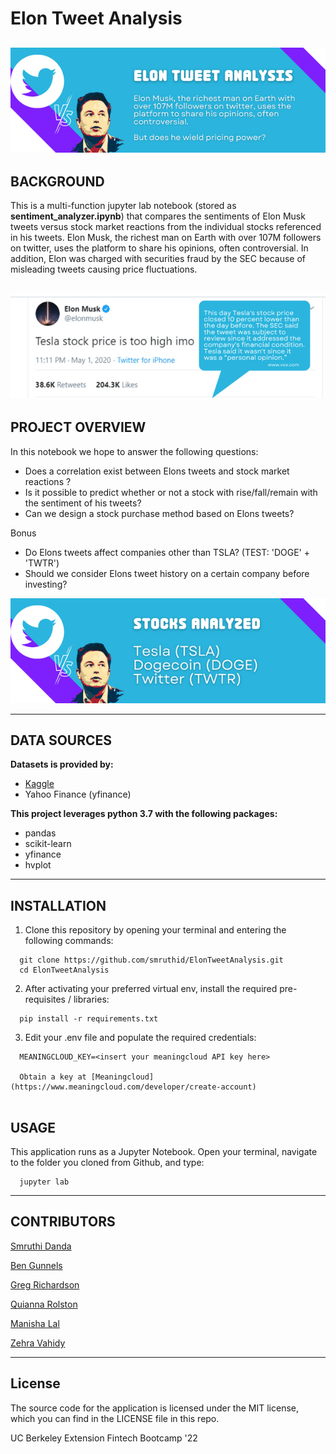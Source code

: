 # Elon Tweet Analysis
![banner with twitter and elon graphic, title of notebook and description of notebook ](images/1.png)
---

## BACKGROUND

This is a multi-function jupyter lab notebook (stored as **sentiment_analyzer.ipynb**) that compares the sentiments of Elon Musk tweets versus stock market reactions from the individual stocks referenced in his tweets. Elon Musk, the richest man on Earth with over 107M followers on twitter, uses the platform to share his opinions, often controversial. In addition, Elon was charged with securities fraud by the SEC because of misleading tweets causing price fluctuations.

![graphic of musk tweet and reaction ](images/3.png)
---

## PROJECT OVERVIEW

In this notebook we hope to answer the following questions:

* Does a correlation exist between Elons tweets and stock market reactions ?
* Is it possible to predict whether or not a stock with rise/fall/remain with the sentiment of his tweets? 
* Can we design a stock purchase method based on Elons tweets?

Bonus

* Do Elons tweets affect companies other than TSLA? (TEST: 'DOGE' + 'TWTR')
* Should we consider Elons tweet history on a certain company before investing?

![banner with twitter and elon graphic, title of notebook and description of notebook ](images/2.png)

---

## DATA SOURCES

**Datasets is provided by:**
* [Kaggle](https://www.kaggle.com/datasets/andradaolteanu/all-elon-musks-tweets)
* Yahoo Finance (yfinance)

**This project leverages python 3.7 with the following packages:**
* pandas
* scikit-learn
* yfinance
* hvplot


---

## INSTALLATION

1. Clone this repository by opening your terminal and entering the following commands:

```
  git clone https://github.com/smruthid/ElonTweetAnalysis.git
  cd ElonTweetAnalysis
```

2. After activating your preferred virtual env, install the required pre-requisites / libraries:

```
  pip install -r requirements.txt
```

3. Edit your .env file and populate the required credentials:

```
  MEANINGCLOUD_KEY=<insert your meaningcloud API key here>
  
  Obtain a key at [Meaningcloud](https://www.meaningcloud.com/developer/create-account)
  
```

## USAGE

This application runs as a Jupyter Notebook. Open your terminal, navigate to the folder you cloned from Github, and type:

```
  jupyter lab
```

---

## CONTRIBUTORS

[Smruthi Danda](https://github.com/smruthid)

[Ben Gunnels](https://github.com/miltiades-the-general)

[Greg Richardson](https://github.com/jgrichardson)

[Quianna Rolston](https://github.com/qrolston)

[Manisha Lal](https://github.com/ind-2004Manishalal)

[Zehra Vahidy](https://github.com/Zvahidy)



---

## License

The source code for the application is licensed under the MIT license, which you can find in the LICENSE file in this repo.

UC Berkeley Extension
Fintech Bootcamp '22